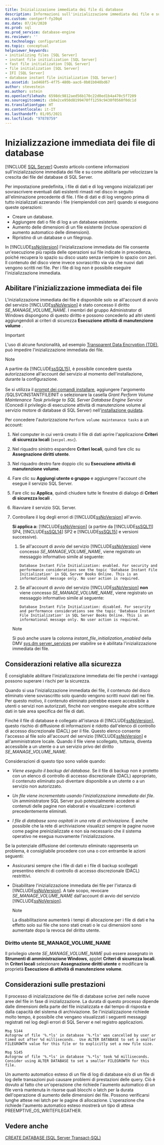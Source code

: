 ```yaml
---
title: Inizializzazione immediata dei file di database
description: Informazioni sull'inizializzazione immediata dei file e su come abilitarla nel database di SQL Server.
ms.custom: contperf-fy20q4
ms.date: 07/24/2020
ms.prod: sql
ms.prod_service: database-engine
ms.reviewer: ''
ms.technology: configuration
ms.topic: conceptual
helpviewer_keywords:
- initializing files [SQL Server]
- instant file initialization [SQL Server]
- fast file initialization [SQL Server]
- file initialization [SQL Server]
- IFI [SQL Server]
- database instant file initialization [SQL Server]
ms.assetid: 1ad468f5-4f75-480b-aac6-0b01b048bd67
author: stevestein
ms.author: sstein
ms.openlocfilehash: 6598dc9812aed56b170c22d0ed1b4a470c5f7209
ms.sourcegitcommit: cb8e2ce950d8199470ff1259c9430f0560f0dc1d
ms.translationtype: HT
ms.contentlocale: it-IT
ms.lasthandoff: 01/05/2021
ms.locfileid: "97878759"
---
```

# <a name="database-instant-file-initialization"></a>Inizializzazione immediata dei file di database
 [!INCLUDE [SQL Server](../../includes/applies-to-version/sqlserver.md)]
Questo articolo contiene informazioni sull'inizializzazione immediata dei file e su come abilitarla per velocizzare la crescita dei file del database di SQL Server.  

Per impostazione predefinita, i file di dati e di log vengono inizializzati per sovrascrivere eventuali dati esistenti rimasti nel disco in seguito all'eliminazione precedente di file. I file di dati e di log vengono prima di tutto inizializzati azzerando i file (riempiendoli con zeri) quando si eseguono queste operazioni:  
  
- Creare un database.  
- Aggiungere dati o file di log a un database esistente.  
- Aumento delle dimensioni di un file esistente (incluse operazioni di aumento automatico delle dimensioni).  
- Ripristino di un database o un filegroup.  

In [!INCLUDE[ssNoVersion](../../includes/ssnoversion-md.md)] l'inizializzazione immediata dei file consente un'esecuzione più rapida delle operazioni sui file indicate in precedenza, poiché recupera lo spazio su disco usato senza riempire lo spazio con zeri. Il contenuto del disco viene invece sovrascritto via via che nuovi dati vengono scritti nei file. Per i file di log non è possibile eseguire l'inizializzazione immediata.


## <a name="enable-instant-file-initialization"></a>Abilitare l'inizializzazione immediata dei file

L'inizializzazione immediata dei file è disponibile solo se all'account di avvio del servizio [!INCLUDE[ssNoVersion](../../includes/ssnoversion-md.md)] è stato concesso il diritto *SE_MANAGE_VOLUME_NAME*. I membri del gruppo Administrator di Windows dispongono di questo diritto e possono concederlo ad altri utenti aggiungendoli ai criteri di sicurezza **Esecuzione attività di manutenzione volume** .  
> [!IMPORTANT]
> L'uso di alcune funzionalità, ad esempio [Transparent Data Encryption (TDE)](../../relational-databases/security/encryption/transparent-data-encryption.md), può impedire l'inizializzazione immediata dei file.  

> [!NOTE]
> A partire da [!INCLUDE[ssSQL15](../../includes/sssql15-md.md)], è possibile concedere questa autorizzazione all'account del servizio al momento dell'installazione, durante la configurazione. <br><br>Se si utilizza il [prompt dei comandi installare](../../database-engine/install-windows/install-sql-server-from-the-command-prompt.md), aggiungere l'argomento /SQLSVCINSTANTFILEINIT o selezionare la casella *Grant Perform Volume Maintenance Task privilege to SQL Server Database Engine Service* (Concedi il privilegio di esecuzione attività di manutenzione volume al servizio motore di database di SQL Server) nell'[installazione guidata](../../database-engine/install-windows/install-sql-server-from-the-installation-wizard-setup.md).
  
Per concedere l'autorizzazione `Perform volume maintenance tasks` a un account:  
  
1.  Nel computer in cui verrà creato il file di dati aprire l'applicazione **Criteri di sicurezza locali** (`secpol.msc`).  
  
1.  Nel riquadro sinistro espandere **Criteri locali**, quindi fare clic su **Assegnazione diritti utente**.  
  
1.  Nel riquadro destro fare doppio clic su **Esecuzione attività di manutenzione volume**.  
  
1.  Fare clic su **Aggiungi utente o gruppo** e aggiungere l'account che esegue il servizio SQL Server.  
  
1.  Fare clic su **Applica**, quindi chiudere tutte le finestre di dialogo di **Criteri di sicurezza locali** .  

1. Riavviare il servizio SQL Server.

1. Controllare il log degli errori di [!INCLUDE[ssNoVersion](../../includes/ssnoversion-md.md)] all'avvio.
   
  
    **Si applica a:** [!INCLUDE[ssNoVersion](../../includes/ssnoversion-md.md)] (a partire da [!INCLUDE[ssSQL11](../../includes/sssql11-md.md)] SP4, [!INCLUDE[ssSQL14](../../includes/sssql14-md.md)] SP2 e [!INCLUDE[ssSQL15](../../includes/sssql15-md.md)] e versioni successive).
    1. Se all'account di avvio del servizio [!INCLUDE[ssNoVersion](../../includes/ssnoversion-md.md)] viene concesso *SE_MANAGE_VOLUME_NAME*, viene registrato un messaggio informativo simile al seguente:

        `Database Instant File Initialization: enabled. For security and performance considerations see the topic 'Database Instant File Initialization' in SQL Server Books Online. This is an informational message only. No user action is required.`

    1. Se all'account di avvio del servizio [!INCLUDE[ssNoVersion](../../includes/ssnoversion-md.md)] **non** viene concesso *SE_MANAGE_VOLUME_NAME*, viene registrato un messaggio informativo simile al seguente:

        `Database Instant File Initialization: disabled. For security and performance considerations see the topic 'Database Instant File Initialization' in SQL Server Books Online. This is an informational message only. No user action is required.`
    > [!NOTE]
    > Si può anche usare la colonna *instant_file_initialization_enabled* della DMV [sys.dm server_services](../../relational-databases/system-dynamic-management-views/sys-dm-server-services-transact-sql.md) per stabilire se è abilitata l'inizializzazione immediata dei file.

## <a name="security-considerations"></a>Considerazioni relative alla sicurezza

È consigliabile abilitare l'inizializzazione immediata dei file perché i vantaggi possono superare i rischi per la sicurezza.

Quando si usa l'inizializzazione immediata dei file, il contenuto del disco eliminato viene sovrascritto solo quando vengono scritti nuovi dati nei file. Per questo motivo, il contenuto eliminato potrebbe essere accessibile a utenti o servizi non autorizzati, finché non vengono eseguite altre scritture dati in tale area specifica del file di dati.

Finché il file di database è collegato all'istanza di [!INCLUDE[ssNoVersion](../../includes/ssnoversion-md.md)], questo rischio di diffusione di informazioni è ridotto dall'elenco di controllo di accesso discrezionale (DACL) per il file. Questo elenco consente l'accesso al file solo all'account del servizio [!INCLUDE[ssNoVersion](../../includes/ssnoversion-md.md)] e all'amministratore locale. Quando il file viene scollegato, tuttavia, diventa accessibile a un utente o a un servizio privo del diritto *SE_MANAGE_VOLUME_NAME*.

Considerazioni di questo tipo sono valide quando:

* *Viene eseguito il backup del database.* Se il file di backup non è protetto con un elenco di controllo di accesso discrezionale (DACL) appropriato, il contenuto eliminato può diventare disponibile a un utente o a un servizio non autorizzato.  

* *Un file viene incrementato usando l'inizializzazione immediata dei file*. Un amministratore SQL Server può potenzialmente accedere ai contenuti delle pagine non elaborati e visualizzare i contenuti precedentemente eliminati.

* *I file di database sono ospitati in una rete di archiviazione*. È anche possibile che la rete di archiviazione visualizzi sempre le pagine nuove come pagine preinizializzate e non sia necessario che il sistema operativo ne esegua nuovamente l'inizializzazione.

Se la potenziale diffusione del contenuto eliminato rappresenta un problema, è consigliabile procedere con una o con entrambe le azioni seguenti:  
  
- Assicurarsi sempre che i file di dati e i file di backup scollegati presentino elenchi di controllo di accesso discrezionale (DACL) restrittivi.  
- Disabilitare l'inizializzazione immediata dei file per l'istanza di [!INCLUDE[ssNoVersion](../../includes/ssnoversion-md.md)].    A tale scopo, revocare *SE_MANAGE_VOLUME_NAME* dall'account di avvio del servizio [!INCLUDE[ssNoVersion](../../includes/ssnoversion-md.md)].
    
    > [!NOTE]
    > La disabilitazione aumenterà i tempi di allocazione per i file di dati e ha effetto solo sui file che sono stati creati o le cui dimensioni sono aumentate dopo la revoca del diritto utente.
  
### <a name="se_manage_volume_name-user-right"></a>Diritto utente SE_MANAGE_VOLUME_NAME

Il privilegio utente *SE_MANAGE_VOLUME_NAME* può essere assegnato in **Strumenti di amministrazione Windows**, applet **Criteri di sicurezza locali**. In **Criteri locali** selezionare **Assegnazione diritti utente** e modificare la proprietà **Esecuzione di attività di manutenzione volume**.

## <a name="performance-considerations"></a>Considerazioni sulle prestazioni

Il processo di inizializzazione dei file di database scrive zeri nelle nuove aree del file in fase di inizializzazione. La durata di questo processo dipende dalle dimensioni della parte del file inizializzata e dal tempo di risposta e dalla capacità del sistema di archiviazione. Se l'inizializzazione richiede molto tempo, è possibile che vengano visualizzati i seguenti messaggi registrati nel log degli errori di SQL Server e nel registro applicazioni.

```
Msg 5144
Autogrow of file '%.*ls' in database '%.*ls' was cancelled by user or timed out after %d milliseconds.  Use ALTER DATABASE to set a smaller FILEGROWTH value for this file or to explicitly set a new file size.
```

```
Msg 5145
Autogrow of file '%.*ls' in database '%.*ls' took %d milliseconds.  Consider using ALTER DATABASE to set a smaller FILEGROWTH for this file.
```

Un aumento automatico esteso di un file di log di database e/o di un file di log delle transazioni può causare problemi di prestazioni delle query. Ciò è dovuto al fatto che un'operazione che richiede l'aumento automatico di un file verrà mantenuta in risorse quali blocchi o latch per la durata dell'operazione di aumento delle dimensioni dei file. Possono verificarsi lunghe attese nei latch per le pagine di allocazione. L'operazione che richiede l'aumento automatico esteso mostrerà un tipo di attesa PREEMPTIVE_OS_WRITEFILEGATHER.





## <a name="see-also"></a>Vedere anche  
 [CREATE DATABASE &#40;SQL Server Transact-SQL&#41;](../../t-sql/statements/create-database-transact-sql.md)